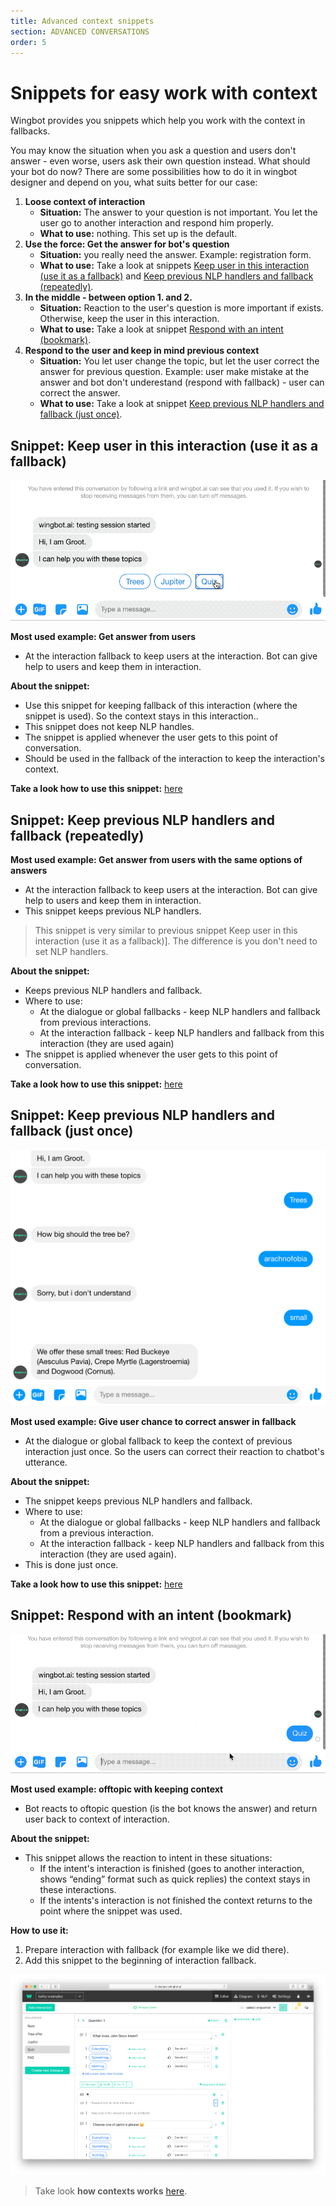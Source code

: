 ```yaml
---
title: Advanced context snippets
section: ADVANCED CONVERSATIONS
order: 5
---
```


# Snippets for easy work with context

Wingbot provides you snippets which help you work with the context in fallbacks.

You may know the situation when you ask a question and users don't answer - even worse, users ask their own question instead. What should your bot do now? There are some possibilities how to do it in wingbot designer and depend on you, what suits better for our case:

1. **Loose context of interaction**
    - **Situation:** The answer to your question is not important. You let the user go to another interaction and respond him properly.
    - **What to use:** nothing. This set up is the default.
2. **Use the force: Get the answer for bot's question**
    - **Situation:** you really need the answer. Example: registration form.
    - **What to use:** Take a look at snippets [Keep user in this interaction (use it as a fallback)](#snippet-keep-user-in-this-interaction-use-it-as-a-fallback) and [Keep previous NLP handlers and fallback (repeatedly)](#snippet-keep-previous-nlp-handlers-and-fallback-repeatedly).
3. **In the middle - between option 1. and 2.** 
    - **Situation:** Reaction to the user's question is more important if exists. Otherwise, keep the user in this interaction.
    - **What to use:** Take a look at snippet [Respond with an intent (bookmark)](#snippet-respond-with-an-intent-bookmark).
4. **Respond to the user and keep in mind previous context**
    - **Situation:** You let user change the topic, but let the user correct the answer for previous question. Example: user make mistake at the answer and bot don't underestand (respond with fallback) - user can correct the answer.
    - **What to use:**  Take a look at snippet [Keep previous NLP handlers and fallback (just once)](#snippet-keep-previous-nlp-handlers-and-fallback-just-once).

## Snippet: Keep user in this interaction (use it as a fallback)

![conversation example](/image_1.gif)

**Most used example: Get answer from users**
- At the interaction fallback to keep users at the interaction. Bot can give help to users and keep them in interaction. 

**About the snippet:**
- Use this snippet for keeping fallback of this interaction (where the snippet is used). So the context stays in this interaction..
- This snippet does not keep NLP handles.
- The snippet is applied whenever the user gets to this point of conversation.
- Should be used in the fallback of the interaction to keep the interaction's context.

**Take a look how to use this snippet:** [here](./../AnswerTheQuestion/AnswerTheQuestion.html)

## Snippet: Keep previous NLP handlers and fallback (repeatedly)

**Most used example: Get answer from users with the same options of answers**
- At the interaction fallback to keep users at the interaction. Bot can give help to users and keep them in interaction. 
- This snippet keeps previous NLP handlers.
> This snippet is very similar to previous snippet Keep user in this interaction (use it as a fallback)]. The difference is you don't need to set NLP handlers.

**About the snippet:**
- Keeps previous NLP handlers and fallback.
- Where to use:
    - At the dialogue or global fallbacks - keep NLP handlers and fallback from previous interactions.
    - At the interaction fallback - keep NLP handlers and fallback from this interaction (they are used again)
- The snippet is applied whenever the user gets to this point of conversation.

**Take a look how to use this snippet:** [here](./../AnswerTheQuestion/AnswerTheQuestion.html)

## Snippet: Keep previous NLP handlers and fallback (just once)

![conversation example](./image1.png)

**Most used example: Give user chance to correct answer in fallback**
- At the dialogue or global fallback to keep the context of previous interaction just once. So the users can correct their reaction to chatbot's utterance.

**About the snippet:**
- The snippet keeps previous NLP handlers and fallback.
- Where to use:
    - At the dialogue or global fallbacks - keep NLP handlers and fallback from a previous interaction.
    - At the interaction fallback - keep NLP handlers and fallback from this interaction (they are used again).
- This is done just once.

**Take a look how to use this snippet:** [here](./../ChanceToCorrectAnswer/ChanceToCorrectAnswer.html)

## Snippet: Respond with an intent (bookmark)

![conversation example 2](/image_2.gif)

**Most used example: offtopic with keeping context**
- Bot reacts to oftopic question (is the bot knows the answer) and return user back to context of interaction.

**About the snippet:**
- This snippet allows the reaction to intent in these situations:
    - If the intent's interaction is finished (goes to another interaction, shows “ending” format such as quick replies) the context stays in these interactions.
    - If the intents's interaction is not finished the context returns to the point where the snippet was used.

**How to use it:**
1. Prepare interaction with fallback (for example like we did there).
2. Add this snippet to the beginning of interaction fallback.

![conversation example](./image3.png)

> Take look **how contexts works** [here](./../keepUserInContext/keepUserInContext.html).
